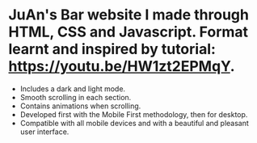 # JuAn's Bar website I made through HTML, CSS and Javascript. Format learnt and inspired by tutorial: https://youtu.be/HW1zt2EPMqY. 

- Includes a dark and light mode.
- Smooth scrolling in each section.
- Contains animations when scrolling.
- Developed first with the Mobile First methodology, then for desktop.
- Compatible with all mobile devices and with a beautiful and pleasant user interface.


